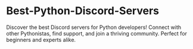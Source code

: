 # Best-Python-Discord-Servers
Discover the best Discord servers for Python developers! Connect with other Pythonistas, find support, and join a thriving community. Perfect for beginners and experts alike.
